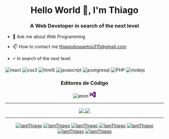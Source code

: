 <h1 align="center">Hello World 👋, I'm Thiago</h1>
<h3 align="center">A Web Developer in search of the next level</h3>


- 💬 Ask me about Web Programming

- 📫 How to contact me thiagodossantos315@gmail.com

- ⚡ In search of the next level

<p align="left">
<img src="https://devicons.github.io/devicon/devicon.git/icons/react/react-original-wordmark.svg" alt="react" width="20" height="20"/>
<img src="https://devicons.github.io/devicon/devicon.git/icons/css3/css3-original-wordmark.svg" alt="css3"  width="20" height="20"/>
<img src="https://devicons.github.io/devicon/devicon.git/icons/html5/html5-original-wordmark.svg" alt="html5"  width="20" height="20"/>
<img src="https://devicons.github.io/devicon/devicon.git/icons/javascript/javascript-original.svg" alt="javascript" width="20" height="20"/>
<img src="https://devicons.github.io/devicon/devicon.git/icons/postgresql/postgresql-original-wordmark.svg" alt="postgresql" width="20" height="20"/>
<img src="https://devicons.github.io/devicon/devicon.git/icons/php/php-original.svg" alt="PHP" width="20" height="20"/>
<img src="https://devicons.github.io/devicon/devicon.git/icons/nodejs/nodejs-original.svg" alt="nodejs" width="20" height="20"/></p><p align="center">
  
<h3 align="center">Editores de Código</h3>
<p align="center">
<img src="https://devicons.github.io/devicon/devicon.git/icons/atom/atom-original.svg" alt="atom" width="20" height="20"/>
<img src="https://github.com/devicons/devicon/blob/master/icons/visualstudio/visualstudio-plain.svg" alt="vscode" width="20" height="20"/>
</p>

---

<p align="center">
  <a href="https://github.com/jadilson12/github-readme-stats">
    <img
      align="center"
      src="https://github-readme-stats.vercel.app/api/top-langs/?username=IamThiago-IT&layout=compact&theme=dracula"
    />
  </a>
  <a href="https://github.com/jadilson12/github-readme-stats">
    <img
      align="center"
      height="165"
      src="https://github-readme-stats.vercel.app/api?username=IamThiago-IT&show_icons=true&theme=dracula"
    />
  </a>
</p>

---


  
<p align="center">
<a href="https://codepen.io/IamThiago" target="blank"><img align="center" src="https://cdn.jsdelivr.net/npm/simple-icons@3.0.1/icons/codepen.svg" alt="IamThiago" height="20" width="20" /></a>
<a href="https://twitter.com/IamThiago_off" target="blank"><img align="center" src="https://cdn.jsdelivr.net/npm/simple-icons@3.0.1/icons/twitter.svg" alt="IamThiago" height="20" width="20" /></a>
<a href="https://linkedin.com/in/iamthiagoff" target="blank"><img align="center" src="https://cdn.jsdelivr.net/npm/simple-icons@3.0.1/icons/linkedin.svg" alt="IamThiago" height="20" width="20" /></a>
<a href="https://stackoverflow.com/users/186698/iamthiago-it" target="blank"><img align="center" src="https://cdn.jsdelivr.net/npm/simple-icons@3.0.1/icons/stackoverflow.svg" alt="IamThiago" height="20" width="20" /></a>
<a href="https://codesandbox.com/u/IamThiago-IT" target="blank"><img align="center" src="https://cdn.jsdelivr.net/npm/simple-icons@3.0.1/icons/codesandbox.svg" alt="IamThiago" height="20" width="20" /></a>
<a href="https://fb.com/IamThiagoff" target="blank"><img align="center" src="https://cdn.jsdelivr.net/npm/simple-icons@3.0.1/icons/facebook.svg" alt="IamThiago" height="20" width="20" /></a>
<a href="https://instagram.com/thiagodossantos_official" target="blank"><img align="center" src="https://cdn.jsdelivr.net/npm/simple-icons@3.0.1/icons/instagram.svg" alt="IamThiago" height="20" width="20" /></a>
</p>

<!--
**IamThiago-IT/IamThiago-IT** is a ✨ _special_ ✨ repository because its `README.md` (this file) appears on your GitHub profile.

Here are some ideas to get you started:
- Hi there 👋
- 🔭 I’m currently working on ...
- 🌱 I’m currently learning ...
- 👯 I’m looking to collaborate on ...
- 🤔 I’m looking for help with ...
- 💬 Ask me about ...
- 📫 How to reach me: ...
- 😄 Pronouns: ...
- ⚡ Fun fact: ...
-->
